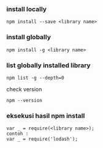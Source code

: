 ### install locally
```
npm install --save <library name>
```
### install globally
```
npm install -g <library name>
```
### list globally installed library
```
npm list -g --depth=0
```
check version
```
npm --version
```

### eksekusi hasil npm install
```
var _ = require(<library name>);
contoh :
var _ = require('lodash');
```
